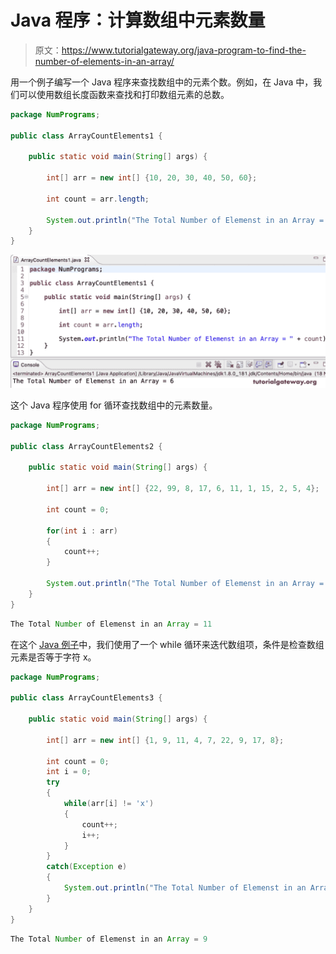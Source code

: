 # Java 程序：计算数组中元素数量

> 原文：<https://www.tutorialgateway.org/java-program-to-find-the-number-of-elements-in-an-array/>

用一个例子编写一个 Java 程序来查找数组中的元素个数。例如，在 Java 中，我们可以使用数组长度函数来查找和打印数组元素的总数。

```java
package NumPrograms;

public class ArrayCountElements1 {

	public static void main(String[] args) {

		int[] arr = new int[] {10, 20, 30, 40, 50, 60};

		int count = arr.length;

		System.out.println("The Total Number of Elemenst in an Array = " + count);
	}
}
```

![Java Program to Find the Number of Elements in an Array](img/003366183bad3a4c2ede5161478d4211.png)

这个 Java 程序使用 for 循环查找数组中的元素数量。

```java
package NumPrograms;

public class ArrayCountElements2 {

	public static void main(String[] args) {

		int[] arr = new int[] {22, 99, 8, 17, 6, 11, 1, 15, 2, 5, 4};

		int count = 0;

		for(int i : arr)
		{
			count++;
		}

		System.out.println("The Total Number of Elemenst in an Array = " + count);
	}
}
```

```java
The Total Number of Elemenst in an Array = 11
```

在这个 [Java 例子](https://www.tutorialgateway.org/learn-java-programs/)中，我们使用了一个 while 循环来迭代数组项，条件是检查数组元素是否等于字符 x。

```java
package NumPrograms;

public class ArrayCountElements3 {

	public static void main(String[] args) {

		int[] arr = new int[] {1, 9, 11, 4, 7, 22, 9, 17, 8};

		int count = 0;
		int i = 0;
		try 
		{
			while(arr[i] != 'x')
			{
				count++;
				i++;
			}
		}
		catch(Exception e)
		{	
			System.out.println("The Total Number of Elemenst in an Array = " + count);
		}
	}
}
```

```java
The Total Number of Elemenst in an Array = 9
```